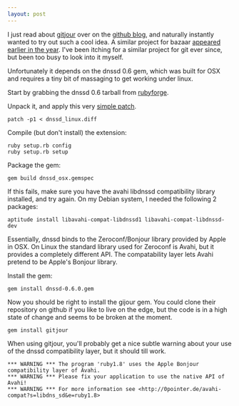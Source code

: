 ```yaml
---
layout: post
---
```

I just read about [gitjour](http://github.com/chad/gitjour/) over on the
[github blog](http://github.com/blog/75-git-over-bonjour), and naturally
instantly wanted to try out such a cool idea. A similar project for bazaar
[appeared earlier in the
year](http://blogs.gnome.org/jamesh/2008/02/19/bzr-avahi/). I've been itching
for a similar project for git ever since, but been too busy to look into it
myself.

Unfortunately it depends on the dnssd 0.6 gem, which was built for OSX and
requires a tiny bit of massaging to get working under linux.

Start by grabbing the dnssd 0.6 tarball from
[rubyforge](http://rubyforge.org/projects/dnssd/).

Unpack it, and apply this very [simple patch](dnssd_linux.diff).

    patch -p1 < dnssd_linux.diff

Compile (but don't install) the extension:

    ruby setup.rb config
    ruby setup.rb setup

Package the gem:

    gem build dnssd_osx.gemspec

If this fails, make sure you have the avahi libdnssd compatibility library
installed, and try again. On my Debian system, I needed the following 2
packages:

    aptitude install libavahi-compat-libdnssd1 libavahi-compat-libdnssd-dev

Essentially, dnssd binds to the Zeroconf/Bonjour library provided by Apple in
OSX. On Linux the standard library used for Zeroconf is Avahi, but it provides
a completely different API. The compatability layer lets Avahi pretend to be
Apple's Bonjour library.

Install the gem:

    gem install dnssd-0.6.0.gem

Now you should be right to install the gijour gem. You could clone their
repository on github if you like to live on the edge, but the code is in a
high state of change and seems to be broken at the moment.

    gem install gitjour

When using gitjour, you'll probably get a nice subtle warning about your use of
the dnssd compatibility layer, but it should till work.

    *** WARNING *** The program 'ruby1.8' uses the Apple Bonjour compatibility layer of Avahi.
    *** WARNING *** Please fix your application to use the native API of Avahi!
    *** WARNING *** For more information see <http://0pointer.de/avahi-compat?s=libdns_sd&e=ruby1.8>
